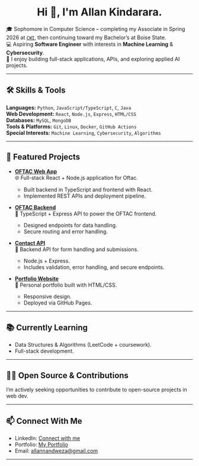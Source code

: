 <h1 align="center">Hi 👋, I'm Allan Kindarara.</h1>
<!--<hr>
<p align="left">I am passionate about Technology, Cyber Security, Artificial Intelligency, and solving problems. I am very committed towards my projects and my passion for Technology has created love to always learn more about the new technologies of this new world. My major goal is to solve the real world problems with my tech skills.</p>
<hr>-->

🎓 Sophomore in Computer Science – completing my Associate in Spring 2026 at [`CWI`](https://cwi.edu/), then continuing toward my Bachelor’s at Boise State.  
💻 Aspiring **Software Engineer** with interests in **Machine Learning** & **Cybersecurity**.  
🚀 I enjoy building full-stack applications, APIs, and exploring applied AI projects.  

---

## 🛠️ Skills & Tools

**Languages:** `Python`, `JavaScript/TypeScript`, `C`, `Java`  
**Web Development:** `React`, `Node.js`, `Express`, `HTML/CSS`  
**Databases:** `MySQL`, `MongoDB`  
**Tools & Platforms:** `Git`, `Linux`, `Docker`, `GitHub Actions`  
**Special Interests:** `Machine Learning`, `Cybersecurity`, `Algorithms`  

---
## 📌 Featured Projects

- **[OFTAC Web App](https://github.com/nandweza/oftac)**  
  🌐 Full-stack React + Node.js application for Oftac.  
  - Built backend in TypeScript and frontend with React.  
  - Implemented REST APIs and deployment pipeline.  

- **[OFTAC Backend](https://github.com/nandweza/oftac-backend)**  
  🔗 TypeScript + Express API to power the OFTAC frontend.  
  - Designed endpoints for data handling.  
  - Secure routing and error handling.  

- **[Contact API](https://github.com/nandweza/contact-api)**  
  📡 Backend API for form handling and submissions.  
  - Node.js + Express.  
  - Includes validation, error handling, and secure endpoints.  

- **[Portfolio Website](https://github.com/nandweza/allan)**  
  🎨 Personal portfolio built with HTML/CSS.  
  - Responsive design.  
  - Deployed via GitHub Pages.  

---

## 📚 Currently Learning
- Data Structures & Algorithms (LeetCode + coursework).  
- Full-stack development.  
<!--- Intro Machine Learning projects with Python (Scikit-learn, TensorFlow).  
- Cybersecurity basics (TryHackMe labs, CTFs).-->  

---

## 🧑‍💻 Open Source & Contributions
I’m actively seeking opportunities to contribute to open-source projects in web dev.  

---

## 📫 Connect With Me
- LinkedIn: [Connect with me](https://www.linkedin.com/in/nandwezaallan/)  
- Portfolio: [My Portfolio](https://nandweza.github.io/allan/)  
- Email: allannandweza@gmail.com  

---
